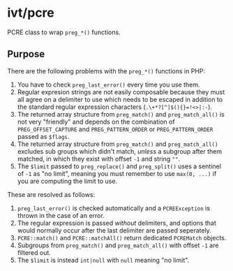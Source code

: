 # ivt/pcre

PCRE class to wrap `preg_*()` functions.

## Purpose

There are the following problems with the `preg_*()` functions in PHP:

1. You have to check `preg_last_error()` every time you use them.
2. Regular expresion strings are not easily composable because they must all agree on a delimiter to use which needs to be escaped in addition to the standard regular expression characters (`.\+*?[^]$(){}=!<>|:-`).
3. The returned array structure from `preg_match()` and `preg_match_all()` is not very "friendly" and depends on the combination of `PREG_OFFSET_CAPTURE` and `PREG_PATTERN_ORDER` or `PREG_PATTERN_ORDER` passed as `$flags`.
4. The returned array structure from `preg_match()` and `preg_match_all()` excludes sub groups which didn't match, _unless_ a subgroup after them matched, in which they exist with offset `-1` and string `""`.
5. The `$limit` passed to `preg_replace()` and `preg_split()` uses a sentinel of `-1` as "no limit", meaning you must remember to use `max(0, ...)` if you are computing the limit to use.

These are resolved as follows:

1. `preg_last_error()` is checked automatically and a `PCREException` is thrown in the case of an error.
2. The regular expression is passed _without_ delimiters, and options that would normally occur after the last delimiter are passed seperately.
3. `PCRE::match()` and `PCRE::matchAll()` return dedicated `PCREMatch` objects.
4. Subgroups from `preg_match()` and `preg_match_all()` with offset `-1` are filtered out.
5. The `$limit` is instead `int|null` with `null` meaning "no limit".
